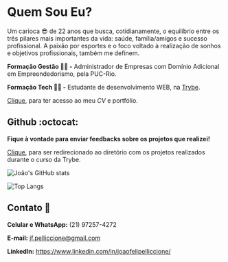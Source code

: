 # Quem Sou Eu?

Um carioca :sunglasses: de 22 anos que busca, cotidianamente, o equilíbrio entre os três pilares mais importantes da vida: saúde, família/amigos e sucesso profissional. A paixão por esportes e o foco voltado à realização de sonhos e objetivos profissionais, também me definem.

**Formação Gestão 🧑‍💼 -** Administrador de Empresas com Domínio Adicional em Empreendedorismo, pela PUC-Rio.

**Formação Tech 👨‍💻 -** Estudante de desenvolvimento WEB, na [Trybe](https://www.betrybe.com/).

[Clique](https://joaofelipelliccione.github.io/), para ter acesso ao meu *CV* e portfólio.

## Github :octocat:
**Fique à vontade para enviar feedbacks sobre os projetos que realizei!**

[Clique](https://github.com/joaofelipelliccione/joaofelipelliccione.github.io/tree/main/projetos-trybe), para ser redirecionado ao diretório com os projetos realizados durante o curso da Trybe.

![João's GitHub stats](https://github-readme-stats.vercel.app/api?username=joaofelipelliccione&theme=dracula&show_icons=true)

   ![Top Langs](https://github-readme-stats.vercel.app/api/top-langs/?username=joaofelipelliccione&layout=compact&theme=dracula)


## Contato :calling:

**Celular e WhatsApp:** (21) 97257-4272

**E-mail:** jf.pelliccione@gmail.com

**LinkedIn:** https://www.linkedin.com/in/joaofelipelliccione/

